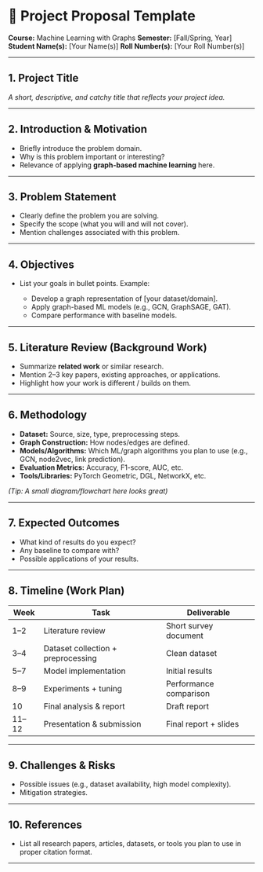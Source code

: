 # 📘 Project Proposal Template

**Course:** Machine Learning with Graphs
**Semester:** [Fall/Spring, Year]
**Student Name(s):** [Your Name(s)]
**Roll Number(s):** [Your Roll Number(s)]

---

## 1. Project Title

*A short, descriptive, and catchy title that reflects your project idea.*

---

## 2. Introduction & Motivation

* Briefly introduce the problem domain.
* Why is this problem important or interesting?
* Relevance of applying **graph-based machine learning** here.

---

## 3. Problem Statement

* Clearly define the problem you are solving.
* Specify the scope (what you will and will not cover).
* Mention challenges associated with this problem.

---

## 4. Objectives

* List your goals in bullet points. Example:

  * Develop a graph representation of [your dataset/domain].
  * Apply graph-based ML models (e.g., GCN, GraphSAGE, GAT).
  * Compare performance with baseline models.

---

## 5. Literature Review (Background Work)

* Summarize **related work** or similar research.
* Mention 2–3 key papers, existing approaches, or applications.
* Highlight how your work is different / builds on them.

---

## 6. Methodology

* **Dataset:** Source, size, type, preprocessing steps.
* **Graph Construction:** How nodes/edges are defined.
* **Models/Algorithms:** Which ML/graph algorithms you plan to use (e.g., GCN, node2vec, link prediction).
* **Evaluation Metrics:** Accuracy, F1-score, AUC, etc.
* **Tools/Libraries:** PyTorch Geometric, DGL, NetworkX, etc.

*(Tip: A small diagram/flowchart here looks great)*

---

## 7. Expected Outcomes

* What kind of results do you expect?
* Any baseline to compare with?
* Possible applications of your results.

---

## 8. Timeline (Work Plan)

| Week  | Task                               | Deliverable            |
| ----- | ---------------------------------- | ---------------------- |
| 1–2   | Literature review                  | Short survey document  |
| 3–4   | Dataset collection + preprocessing | Clean dataset          |
| 5–7   | Model implementation               | Initial results        |
| 8–9   | Experiments + tuning               | Performance comparison |
| 10    | Final analysis & report            | Draft report           |
| 11–12 | Presentation & submission          | Final report + slides  |

---

## 9. Challenges & Risks

* Possible issues (e.g., dataset availability, high model complexity).
* Mitigation strategies.

---

## 10. References

* List all research papers, articles, datasets, or tools you plan to use in proper citation format.

---

